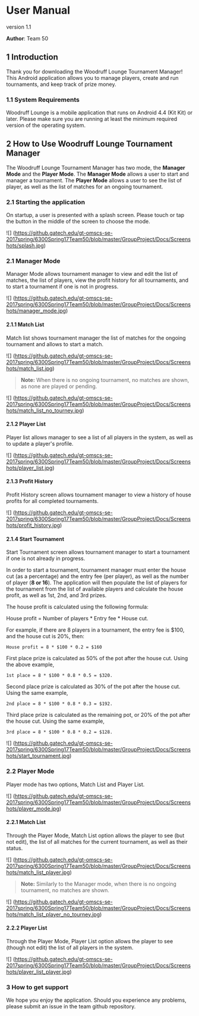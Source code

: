 # User Manual

version 1.1

**Author**: Team 50

## 1 Introduction

Thank you for downloading the Woodruff Lounge Tournament Manager! This Android application allows you to manage players, create and run tournaments, and keep track of prize money. 

### 1.1 System Requirements

Woodruff Lounge	is a mobile application that runs on Android 4.4 (Kit Kit) or later. Please make sure you are running at least the minimum required version of the operating system. 

## 2 How to Use Woodruff Lounge Tournament Manager

The Woodruff Lounge Tournament Manager has two mode, the **Manager Mode** and the **Player Mode**. The **Manager Mode** allows a user to start and manager a tournament.  The **Player Mode** allows a user to see the list of player, as well as the list of matches for an ongoing tournament.  

### 2.1 Starting the application

On startup, a user is presented with a splash screen. Please touch or tap the button in the middle of the screen to choose the mode.  

![] (https://github.gatech.edu/gt-omscs-se-2017spring/6300Spring17Team50/blob/master/GroupProject/Docs/Screenshots/splash.jpg)

### 2.1 Manager Mode

Manager Mode allows tournament manager to view and edit the list of matches, the list of players, view the profit history for all tournaments, and to start a tournament if one is not in progress.

![] (https://github.gatech.edu/gt-omscs-se-2017spring/6300Spring17Team50/blob/master/GroupProject/Docs/Screenshots/manager_mode.jpg)

#### 2.1.1 Match List

Match list shows tournament manager the list of matches for the ongoing tournament and allows to start a match.

![] (https://github.gatech.edu/gt-omscs-se-2017spring/6300Spring17Team50/blob/master/GroupProject/Docs/Screenshots/match_list.jpg)

> **Note:** When there is no ongoing tournament, no matches are shown, as none are played or pending.

![] (https://github.gatech.edu/gt-omscs-se-2017spring/6300Spring17Team50/blob/master/GroupProject/Docs/Screenshots/match_list_no_tourney.jpg)

#### 2.1.2 Player List

Player list allows manager to see a list of all players in the system, as well as to update a player's profile.

![] (https://github.gatech.edu/gt-omscs-se-2017spring/6300Spring17Team50/blob/master/GroupProject/Docs/Screenshots/player_list.jpg)

#### 2.1.3 Profit History

Profit History screen allows tournament manager to view a history of house profits for all completed tournaments.

![] (https://github.gatech.edu/gt-omscs-se-2017spring/6300Spring17Team50/blob/master/GroupProject/Docs/Screenshots/profit_history.jpg)

#### 2.1.4 Start Tournament

Start Tournament screen allows tournament manager to start a tournament if one is not already in progress.

In order to start a tournament, tournament manager must enter the house cut (as a percentage) and the entry fee (per player), as well as the number of player (**8 or 16**). The application will then populate the list of players for the tournament from the list of available players and calculate  the house profit, as well as 1st, 2nd, and 3rd prizes.

The house profit is calculated using the following formula:

House profit = Number of players * Entry fee * House cut.

For example, if there are 8 players in a tournament, the entry fee is $100, and the house cut is 20%, then:

```
House profit = 8 * $100 * 0.2 = $160
```

First place prize is calculated as 50% of the pot after the house cut.  Using the above example,

```
1st place = 8 * $100 * 0.8 * 0.5 = $320.
```

Second place prize is calculated as 30% of the pot after the house cut. Using the same example,

```
2nd place = 8 * $100 * 0.8 * 0.3 = $192.
```

Third place prize is calculated as the remaining pot, or 20% of the pot after the house cut.  Using the same example,

```
3rd place = 8 * $100 * 0.8 * 0.2 = $128.
```
 
![] (https://github.gatech.edu/gt-omscs-se-2017spring/6300Spring17Team50/blob/master/GroupProject/Docs/Screenshots/start_tournament.jpg)

### 2.2 Player Mode

Player mode has two options, Match List and Player List.

![] (https://github.gatech.edu/gt-omscs-se-2017spring/6300Spring17Team50/blob/master/GroupProject/Docs/Screenshots/player_mode.jpg)

#### 2.2.1 Match List 

Through the Player Mode, Match List option allows the player to see (but not edit), the list of all matches for the current tournament, as well as their status.

![] (https://github.gatech.edu/gt-omscs-se-2017spring/6300Spring17Team50/blob/master/GroupProject/Docs/Screenshots/match_list_player.jpg)

> **Note:** Similarly to the Manager mode, when there is no ongoing tournament, no matches are shown.

![] (https://github.gatech.edu/gt-omscs-se-2017spring/6300Spring17Team50/blob/master/GroupProject/Docs/Screenshots/match_list_player_no_tourney.jpg)

#### 2.2.2 Player List

Through the Player Mode, Player List option allows the player to see (though not edit) the list of all players in the system.

![] (https://github.gatech.edu/gt-omscs-se-2017spring/6300Spring17Team50/blob/master/GroupProject/Docs/Screenshots/player_list_player.jpg)

### 3 How to get support

We hope you enjoy the application. Should you experience any problems, please submit an issue in the team github repository.
